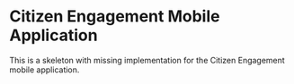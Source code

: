 # Citizen Engagement Mobile Application

This is a skeleton with missing implementation for the Citizen Engagement mobile application.
